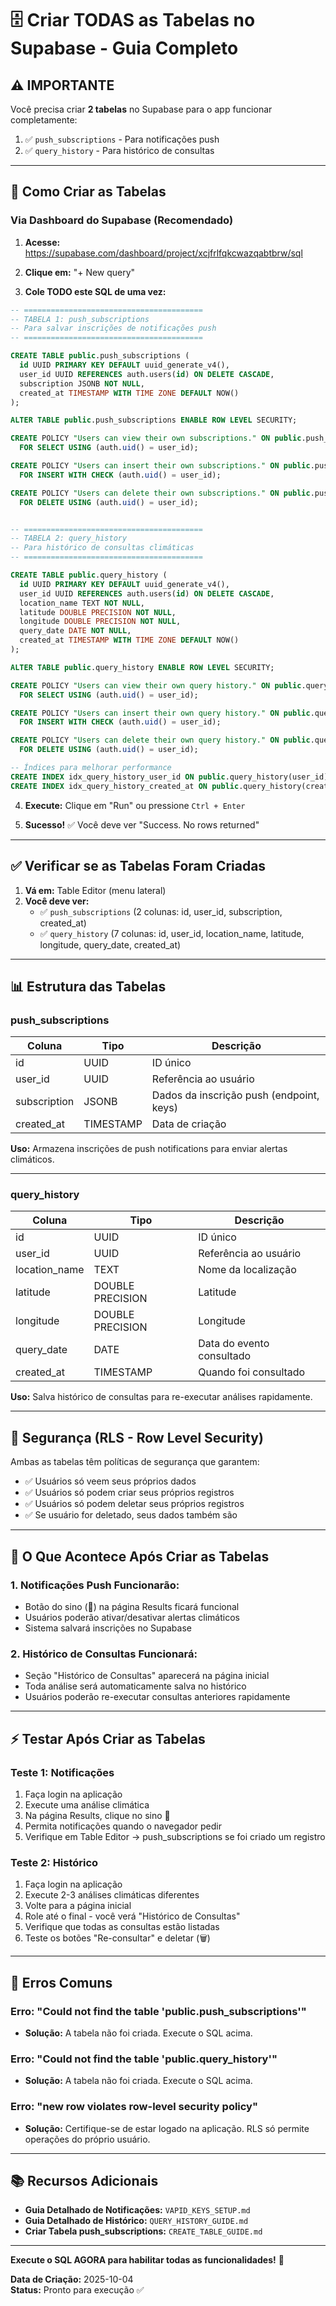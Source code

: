 # 🗄️ Criar TODAS as Tabelas no Supabase - Guia Completo

## ⚠️ IMPORTANTE

Você precisa criar **2 tabelas** no Supabase para o app funcionar completamente:

1. ✅ `push_subscriptions` - Para notificações push
2. ✅ `query_history` - Para histórico de consultas

---

## 🚀 Como Criar as Tabelas

### **Via Dashboard do Supabase (Recomendado)**

1. **Acesse:** https://supabase.com/dashboard/project/xcjfrlfqkcwazqabtbrw/sql

2. **Clique em:** "+ New query"

3. **Cole TODO este SQL de uma vez:**

```sql
-- ========================================
-- TABELA 1: push_subscriptions
-- Para salvar inscrições de notificações push
-- ========================================

CREATE TABLE public.push_subscriptions (
  id UUID PRIMARY KEY DEFAULT uuid_generate_v4(),
  user_id UUID REFERENCES auth.users(id) ON DELETE CASCADE,
  subscription JSONB NOT NULL,
  created_at TIMESTAMP WITH TIME ZONE DEFAULT NOW()
);

ALTER TABLE public.push_subscriptions ENABLE ROW LEVEL SECURITY;

CREATE POLICY "Users can view their own subscriptions." ON public.push_subscriptions
  FOR SELECT USING (auth.uid() = user_id);

CREATE POLICY "Users can insert their own subscriptions." ON public.push_subscriptions
  FOR INSERT WITH CHECK (auth.uid() = user_id);

CREATE POLICY "Users can delete their own subscriptions." ON public.push_subscriptions
  FOR DELETE USING (auth.uid() = user_id);


-- ========================================
-- TABELA 2: query_history
-- Para histórico de consultas climáticas
-- ========================================

CREATE TABLE public.query_history (
  id UUID PRIMARY KEY DEFAULT uuid_generate_v4(),
  user_id UUID REFERENCES auth.users(id) ON DELETE CASCADE,
  location_name TEXT NOT NULL,
  latitude DOUBLE PRECISION NOT NULL,
  longitude DOUBLE PRECISION NOT NULL,
  query_date DATE NOT NULL,
  created_at TIMESTAMP WITH TIME ZONE DEFAULT NOW()
);

ALTER TABLE public.query_history ENABLE ROW LEVEL SECURITY;

CREATE POLICY "Users can view their own query history." ON public.query_history
  FOR SELECT USING (auth.uid() = user_id);

CREATE POLICY "Users can insert their own query history." ON public.query_history
  FOR INSERT WITH CHECK (auth.uid() = user_id);

CREATE POLICY "Users can delete their own query history." ON public.query_history
  FOR DELETE USING (auth.uid() = user_id);

-- Índices para melhorar performance
CREATE INDEX idx_query_history_user_id ON public.query_history(user_id);
CREATE INDEX idx_query_history_created_at ON public.query_history(created_at DESC);
```

4. **Execute:** Clique em "Run" ou pressione `Ctrl + Enter`

5. **Sucesso!** ✅ Você deve ver "Success. No rows returned"

---

## ✅ Verificar se as Tabelas Foram Criadas

1. **Vá em:** Table Editor (menu lateral)
2. **Você deve ver:**
   - ✅ `push_subscriptions` (2 colunas: id, user_id, subscription, created_at)
   - ✅ `query_history` (7 colunas: id, user_id, location_name, latitude, longitude, query_date, created_at)

---

## 📊 Estrutura das Tabelas

### **push_subscriptions**

| Coluna | Tipo | Descrição |
|--------|------|-----------|
| id | UUID | ID único |
| user_id | UUID | Referência ao usuário |
| subscription | JSONB | Dados da inscrição push (endpoint, keys) |
| created_at | TIMESTAMP | Data de criação |

**Uso:** Armazena inscrições de push notifications para enviar alertas climáticos.

---

### **query_history**

| Coluna | Tipo | Descrição |
|--------|------|-----------|
| id | UUID | ID único |
| user_id | UUID | Referência ao usuário |
| location_name | TEXT | Nome da localização |
| latitude | DOUBLE PRECISION | Latitude |
| longitude | DOUBLE PRECISION | Longitude |
| query_date | DATE | Data do evento consultado |
| created_at | TIMESTAMP | Quando foi consultado |

**Uso:** Salva histórico de consultas para re-executar análises rapidamente.

---

## 🔐 Segurança (RLS - Row Level Security)

Ambas as tabelas têm políticas de segurança que garantem:

- ✅ Usuários só veem seus próprios dados
- ✅ Usuários só podem criar seus próprios registros
- ✅ Usuários só podem deletar seus próprios registros
- ✅ Se usuário for deletado, seus dados também são

---

## 🎯 O Que Acontece Após Criar as Tabelas

### **1. Notificações Push Funcionarão:**
- Botão do sino (🔔) na página Results ficará funcional
- Usuários poderão ativar/desativar alertas climáticos
- Sistema salvará inscrições no Supabase

### **2. Histórico de Consultas Funcionará:**
- Seção "Histórico de Consultas" aparecerá na página inicial
- Toda análise será automaticamente salva no histórico
- Usuários poderão re-executar consultas anteriores rapidamente

---

## ⚡ Testar Após Criar as Tabelas

### **Teste 1: Notificações**
1. Faça login na aplicação
2. Execute uma análise climática
3. Na página Results, clique no sino 🔔
4. Permita notificações quando o navegador pedir
5. Verifique em Table Editor → push_subscriptions se foi criado um registro

### **Teste 2: Histórico**
1. Faça login na aplicação
2. Execute 2-3 análises climáticas diferentes
3. Volte para a página inicial
4. Role até o final - você verá "Histórico de Consultas"
5. Verifique que todas as consultas estão listadas
6. Teste os botões "Re-consultar" e deletar (🗑️)

---

## 🚨 Erros Comuns

### Erro: "Could not find the table 'public.push_subscriptions'"
- **Solução:** A tabela não foi criada. Execute o SQL acima.

### Erro: "Could not find the table 'public.query_history'"
- **Solução:** A tabela não foi criada. Execute o SQL acima.

### Erro: "new row violates row-level security policy"
- **Solução:** Certifique-se de estar logado na aplicação. RLS só permite operações do próprio usuário.

---

## 📚 Recursos Adicionais

- **Guia Detalhado de Notificações:** `VAPID_KEYS_SETUP.md`
- **Guia Detalhado de Histórico:** `QUERY_HISTORY_GUIDE.md`
- **Criar Tabela push_subscriptions:** `CREATE_TABLE_GUIDE.md`

---

**Execute o SQL AGORA para habilitar todas as funcionalidades!** 🚀

**Data de Criação:** 2025-10-04  
**Status:** Pronto para execução ✅
